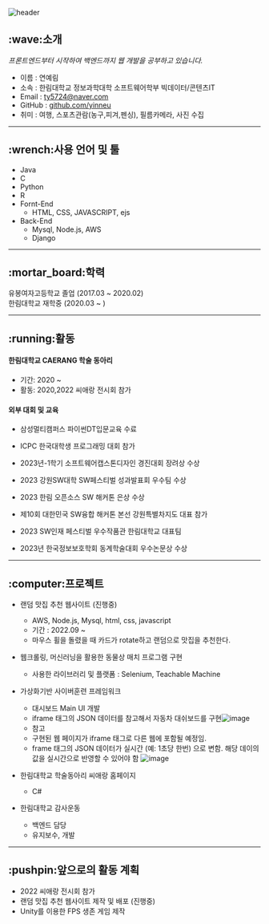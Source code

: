![header](https://capsule-render.vercel.app/api?type=cylinder&color=auto&height=100&fontAlignY=50&fontSize=30&animation=blinking&section=header&text=Yerim's%20GitHub%&ustomColorList=0,2,2,5,30)
<!--Copyright © 2020 Ye-Chan Kang-->

<h2> :wave:소개 </h2>

<i>프론트엔드부터 시작하여 백엔드까지 웹 개발을 공부하고 있습니다.</i>

- 이름 : 연예림
- 소속 : 한림대학교 정보과학대학 소프트웨어학부 빅데이터/콘텐츠IT
- Email : ty5724@naver.com
- GitHub : <a href = "https://github.com/yinneu"> github.com/yinneu </a>
- 취미 : 여행, 스포츠관람(농구,피겨,펜싱), 필름카메라, 사진 수집

---

<h2> :wrench:사용 언어 및 툴 </h2>

- Java
- C
- Python
- R
- Fornt-End
  - HTML, CSS, JAVASCRIPT, ejs
- Back-End
  - Mysql, Node.js, AWS
  - Django

---
<h2> :mortar_board:학력</h2>

유봉여자고등학교 졸업 (2017.03 ~ 2020.02) 
<br>한림대학교 재학중 (2020.03 ~ )

---
<h2>  :running:활동 </h2>

 <h4>한림대학교 CAERANG 학술 동아리 </h4>

- 기간: 2020 ~
- 활동: 2020,2022 씨애랑 전시회 참가

<h4>외부 대회 및 교육</h4>

- 삼성멀티캠퍼스  파이썬DT입문교육 수료
- ICPC 한국대학생 프로그래밍 대회 참가
  
- 2023년-1학기 소프트웨어캡스톤디자인 경진대회 장려상 수상
- 2023 강원SW대학 SW페스티벌 성과발표회 우수팀 수상
- 2023 한림 오픈소스 SW 해커톤 은상 수상
- 제10회 대한민국 SW융합 해커톤 본선 강원특별차지도 대표 참가
- 2023 SW인재 페스티벌 우수작품관 한림대학교 대표팀
- 2023년 한국정보보호학회 동계학술대회 우수논문상 수상
  
---
<h2> :computer:프로젝트 </h2>

- 랜덤 맛집 추천 웹사이트 (진행중)
  - AWS, Node.js, Mysql, html, css, javascript
  - 기간 : 2022.09 ~
  - 마우스 휠을 돌렸을 때 카드가 rotate하고 랜덤으로 맛집을 추천한다.
  

- 웹크롤링, 머신러닝을 활용한 동물상 매치 프로그램 구현
  - 사용한 라이브러리 및 플랫폼 : Selenium, Teachable Machine

 <!-- - 바닐라JS로 포트폴리오 웹사이트 클론 코딩 -->

- 가상화기반 사이버훈련 프레임워크
  - 대시보드 Main UI 개발
  - iframe 태그의 JSON 데이터를 참고해서 자동차 대쉬보드를 구현![image](https://github.com/yinneu/yinneu/assets/99879845/860ab8cd-f71a-4a53-90fc-6711f56edb2b)
  - 참고
  - 구현된 웹 페이지가 iframe 태그로 다른 웹에 포함될 예정임.
  - frame 태그의 JSON 데이터가 실시간 (예: 1초당 한번) 으로 변함. 
     해당 데이의 값을 실시간으로 반영할 수 있어야 함
  ![image](https://github.com/yinneu/yinneu/assets/99879845/3df018cd-8e11-4a07-9f6f-d6d2a1ce9e01)

- 한림대학교 학술동아리 씨애랑 홈페이지
  - C#

- 한림대학교 감사운동
  - 백엔드 담당
  - 유지보수, 개발

---
<h2>  :pushpin:앞으로의 활동 계획 </h2>

- 2022 씨애랑 전시회 참가
- 랜덤 맛집 추천 웹사이트 제작 및 배포 (진행중)
- Unity를 이용한 FPS 생존 게임 제작
